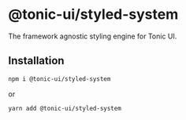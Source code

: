 # @tonic-ui/styled-system

The framework agnostic styling engine for Tonic UI.

## Installation

```sh
npm i @tonic-ui/styled-system
```

or

```sh
yarn add @tonic-ui/styled-system
```
